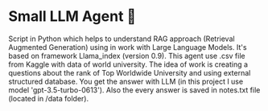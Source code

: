 # Small LLM Agent  :file_folder:
Script in Python which helps to understand RAG approach (Retrieval Augmented Generation) using in work with Large Language Models.
It's based on framework Llama_index (version 0.9). This agent use .csv file from Kaggle with data of world university. 
The idea of work is creating a questions about the rank of Top Worldwide University and using external structured database.
You get the answer with LLM (in this project I use model 'gpt-3.5-turbo-0613'). 
Also the every answer is saved in notes.txt file (located in /data folder).

